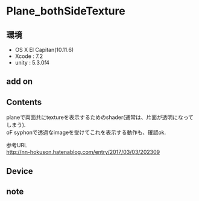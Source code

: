 # Plane_bothSideTexture #

## 環境 ##
*	OS X El Capitan(10.11.6)
*	Xcode : 7.2
*	unity : 5.3.0f4

## add on ##

## Contents ##
planeで両面共にtextureを表示するためのshader(通常は、片面が透明になってしまう).  
oF syphonで透過なimageを受けてこれを表示する動作も、確認ok.  

参考URL  
http://nn-hokuson.hatenablog.com/entry/2017/03/03/202309  

## Device ##

## note ##






